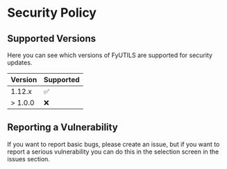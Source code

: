 # Security Policy

## Supported Versions

Here you can see which versions of FyUTILS are supported for security updates.

| Version | Supported          |
|---------|--------------------|
| 1.12.x  | :white_check_mark: |
| > 1.0.0 | :x:                |

## Reporting a Vulnerability

If you want to report basic bugs, please create an issue, but if you want to report a serious vulnerability you can do this in the selection screen in the issues section.
